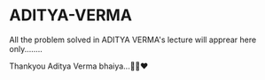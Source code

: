 # ADITYA-VERMA


All the problem solved in ADITYA VERMA's lecture will apprear here only........

Thankyou Aditya Verma bhaiya...🥰🙌❤️
